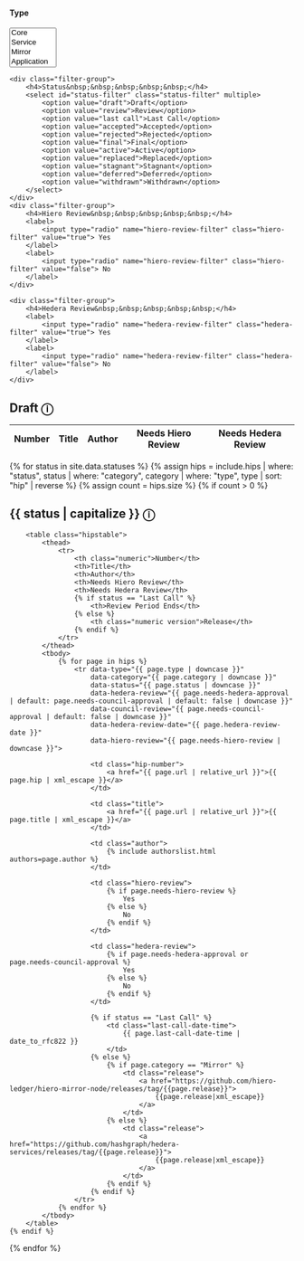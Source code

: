 <div class="hip-filters filter-wrap">
    <div class="filter-group">
        <h4>Type&nbsp;&nbsp;&nbsp;&nbsp;&nbsp;</h4>
        <select id="type-filter" class="type-filter" multiple>
            <option value="core">Core</option>
            <option value="service">Service</option>
            <option value="mirror">Mirror</option>
            <option value="application">Application</option>
            <option value="informational">Informational</option>
            <option value="process">Process</option>
        </select>
    </div>
    
    <div class="filter-group">
        <h4>Status&nbsp;&nbsp;&nbsp;&nbsp;&nbsp;</h4>
        <select id="status-filter" class="status-filter" multiple>
            <option value="draft">Draft</option>
            <option value="review">Review</option>
            <option value="last call">Last Call</option>
            <option value="accepted">Accepted</option>
            <option value="rejected">Rejected</option>
            <option value="final">Final</option>
            <option value="active">Active</option>
            <option value="replaced">Replaced</option>
            <option value="stagnant">Stagnant</option>
            <option value="deferred">Deferred</option>
            <option value="withdrawn">Withdrawn</option>
        </select>
    </div>
    <div class="filter-group">
        <h4>Hiero Review&nbsp;&nbsp;&nbsp;&nbsp;&nbsp;</h4>
        <label>
            <input type="radio" name="hiero-review-filter" class="hiero-filter" value="true"> Yes
        </label>
        <label>
            <input type="radio" name="hiero-review-filter" class="hiero-filter" value="false"> No
        </label>
    </div>
    
    <div class="filter-group">
        <h4>Hedera Review&nbsp;&nbsp;&nbsp;&nbsp;&nbsp;</h4>
        <label>
            <input type="radio" name="hedera-review-filter" class="hedera-filter" value="true"> Yes
        </label>
        <label>
            <input type="radio" name="hedera-review-filter" class="hedera-filter" value="false"> No
        </label>
    </div>
    
</div>

<div class="no-hips-message" style="display: none;">
    No HIPs exist for this filter.
</div>

<!-- First render the draft section -->
<h2 id="draft">Draft <span class="status-tooltip" data-tooltip="Draft">ⓘ</span></h2>
<table class="hipstable draft-table">
    <thead>
        <tr>
            <th class="numeric">Number</th>
            <th>Title</th>
            <th>Author</th>
            <th>Needs Hiero Review</th>
            <th>Needs Hedera Review</th>
        </tr>
    </thead>
    <tbody class="draft-tbody"></tbody>
</table>

<!-- Then render the rest of the statuses -->
{% for status in site.data.statuses %}
    {% assign hips = include.hips | where: "status", status | where: "category", category | where: "type", type | sort: "hip" | reverse %}
    {% assign count = hips.size %}
    {% if count > 0 %}
        <h2 id="{{ status | slugify }}">
            {{ status | capitalize }} 
            <span class="status-tooltip" data-tooltip="{{ status }}">ⓘ</span>
        </h2>
        
        <table class="hipstable">
            <thead>
                <tr>
                    <th class="numeric">Number</th>
                    <th>Title</th>
                    <th>Author</th>
                    <th>Needs Hiero Review</th>
                    <th>Needs Hedera Review</th>
                    {% if status == "Last Call" %}
                        <th>Review Period Ends</th>
                    {% else %}
                        <th class="numeric version">Release</th>
                    {% endif %}
                </tr>
            </thead>
            <tbody>
                {% for page in hips %}
                    <tr data-type="{{ page.type | downcase }}"
                        data-category="{{ page.category | downcase }}"
                        data-status="{{ page.status | downcase }}"
                        data-hedera-review="{{ page.needs-hedera-approval | default: page.needs-council-approval | default: false | downcase }}"
                        data-council-review="{{ page.needs-council-approval | default: false | downcase }}"
                        data-hedera-review-date="{{ page.hedera-review-date }}"
                        data-hiero-review="{{ page.needs-hiero-review | downcase }}">
                        
                        <td class="hip-number">
                            <a href="{{ page.url | relative_url }}">{{ page.hip | xml_escape }}</a>
                        </td>
                        
                        <td class="title">
                            <a href="{{ page.url | relative_url }}">{{ page.title | xml_escape }}</a>
                        </td>
                        
                        <td class="author">
                            {% include authorslist.html authors=page.author %}
                        </td>
                        
                        <td class="hiero-review">
                            {% if page.needs-hiero-review %}
                                Yes
                            {% else %}
                                No
                            {% endif %}
                        </td>
                        
                        <td class="hedera-review">
                            {% if page.needs-hedera-approval or page.needs-council-approval %}
                                Yes
                            {% else %}
                                No
                            {% endif %}
                        </td>
                        
                        {% if status == "Last Call" %}
                            <td class="last-call-date-time">
                                {{ page.last-call-date-time | date_to_rfc822 }}
                            </td>
                        {% else %}
                            {% if page.category == "Mirror" %}
                                <td class="release">
                                    <a href="https://github.com/hiero-ledger/hiero-mirror-node/releases/tag/{{page.release}}">
                                        {{page.release|xml_escape}}
                                    </a>
                                </td>
                            {% else %}
                                <td class="release">
                                    <a href="https://github.com/hashgraph/hedera-services/releases/tag/{{page.release}}">
                                        {{page.release|xml_escape}}
                                    </a>
                                </td>
                            {% endif %}
                        {% endif %}
                    </tr>
                {% endfor %}
            </tbody>
        </table>
    {% endif %}
{% endfor %}